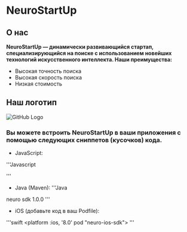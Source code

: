 #  NeuroStartUp

## О нас

**NeuroStartUp — динамически развивающийся стартап, специализирующийся на поиске с использованием новейших технологий искусственного интеллекта. Наши преимущества:**
* Высокая точность поиска
* Высокая скорость поиска
* Низкая стоимость 

## Наш логотип 
![GitHub Logo](https://camo.githubusercontent.com/c6727c717cad1e4820481abb87524f90782445c5/68747470733a2f2f692e696d6775722e636f6d2f495a4f525769492e706e67)


### Вы можете встроить NeuroStartUp в ваши приложения с помощью следующих сниппетов (кусочков) кода.

* JavaScript:

'''Javascript
<script src="https://localhost/neuro.sdk.min.js"></script>
'''

* Java (Maven):
'''Java
<dependency>
  <groupId>neuro</groupId>
  <artifactId>sdk</artifactId>
  <version>1.0.0</version>
</dependency>
'''

* iOS (добавьте код в ваш Podfile):

'''swift
<platform :ios, '8.0'
pod "neuro-ios-sdk">
'''
